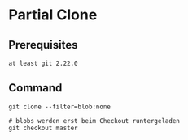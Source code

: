# Partial Clone 

## Prerequisites 

```
at least git 2.22.0
```

## Command 

```
git clone --filter=blob:none 

# blobs werden erst beim Checkout runtergeladen 
git checkout master 
```

